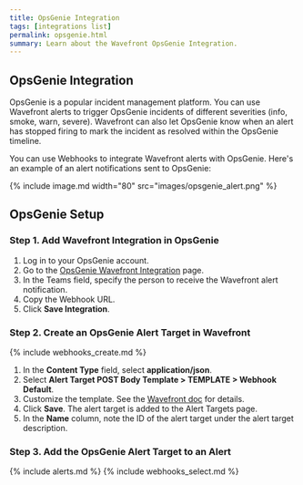 ```yaml
---
title: OpsGenie Integration
tags: [integrations list]
permalink: opsgenie.html
summary: Learn about the Wavefront OpsGenie Integration.
---
```

## OpsGenie Integration

OpsGenie is a popular incident management platform. You can use Wavefront alerts to trigger OpsGenie incidents of different severities (info, smoke, warn, severe). Wavefront can also let OpsGenie know when an alert has stopped firing to mark the incident as resolved within the OpsGenie timeline.

You can use Webhooks to integrate Wavefront alerts with OpsGenie. Here's an example of an alert notifications sent to OpsGenie:

{% include image.md width="80" src="images/opsgenie_alert.png" %}

## OpsGenie Setup



### Step 1. Add Wavefront Integration in OpsGenie

1. Log in to your OpsGenie account.
2. Go to the [OpsGenie Wavefront Integration](https://app.opsgenie.com/integration#/add/Wavefront) page.
3. In the Teams field, specify the person to receive the Wavefront alert notification.
4. Copy the Webhook URL.
5. Click **Save Integration**.

### Step 2. Create an OpsGenie Alert Target in Wavefront

{% include webhooks_create.md %}
1. In the **Content Type** field, select **application/json**.
1. Select **Alert Target POST Body Template > TEMPLATE > Webhook Default**.
1. Customize the template. See the [Wavefront doc](https://docs.wavefront.com/alert_target_customizing.html) for details.
1. Click **Save**. The alert target is added to the Alert Targets page.
1. In the **Name** column, note the ID of the alert target under the alert target description.

### Step 3. Add the OpsGenie Alert Target to an Alert

{% include alerts.md %}
{% include webhooks_select.md %}



